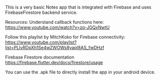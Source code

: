 This is a very basic Notes app that is integrated with Firebase and uses FirebaseFirestore backend service.

Resources:
Understand callback functions here: 
https://www.youtube.com/watch?v=zq-JGQxNwtU

Follow this playlist by MitchKoko for Firebase connectivity:
https://www.youtube.com/playlist?list=PLlvRDpXh1Se4wZWOWs8yapI8AS_fwDHzf

Firebase Firestore documentation
https://firebase.flutter.dev/docs/firestore/usage

You can use the .apk file to directly install the app in your android device.

